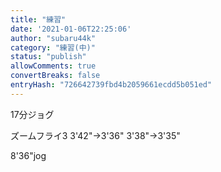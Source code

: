 ```yaml
---
title: "練習"
date: '2021-01-06T22:25:06'
author: "subaru44k"
category: "練習(中)"
status: "publish"
allowComments: true
convertBreaks: false
entryHash: "726642739fbd4b2059661ecdd5b051ed"
---
```

17分ジョグ

ズームフライ3
3'42"→3'36"
3'38"→3'35"

8'36"jog
